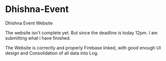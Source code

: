 # Dhishna-Event
Dhishna Event Website

The website isn't complete yet. But since the deadline is today 12pm. I am submitting what i have finished.

The Website is correctly and properly Firebase linked, with good enough UI design and Consolidation of all data into Log.
